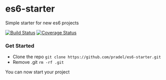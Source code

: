 # es6-starter
Simple starter for new es6 projects

[![Build Status](https://travis-ci.org/pradel/es6-starter.svg?branch=master)](https://travis-ci.org/pradel/es6-starter)
[![Coverage Status](https://coveralls.io/repos/github/pradel/es6-starter/badge.svg?branch=master)](https://coveralls.io/github/pradel/es6-starter?branch=master)

### Get Started

* Clone the repo `git clone https://github.com/pradel/es6-starter.git`
* Remove .git `rm -rf .git`

You can now start your project
